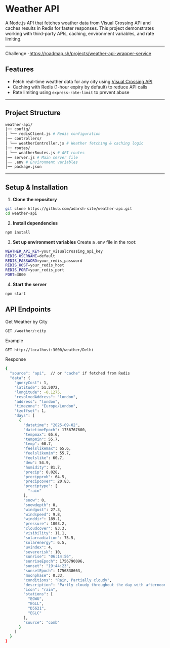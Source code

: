 # Weather API

A Node.js API that fetches weather data from Visual Crossing API and caches results in Redis for faster responses. This project demonstrates working with third-party APIs, caching, environment variables, and rate limiting.

---

Challenge -https://roadmap.sh/projects/weather-api-wrapper-service

## Features

- Fetch real-time weather data for any city using [Visual Crossing API](https://www.visualcrossing.com/weather-api/)
- Caching with Redis (1-hour expiry by default) to reduce API calls
- Rate limiting using `express-rate-limit` to prevent abuse

---

## Project Structure

```bash
weather-api/
│── config/
│ └── redisClient.js # Redis configuration
│── controllers/
│ └── weatherController.js # Weather fetching & caching logic
│── routes/
│ └── weatherRoutes.js # API routes
│── server.js # Main server file
│── .env # Environment variables
│── package.json
```
---

## Setup & Installation

1. **Clone the repository**

```bash
git clone https://github.com/adarsh-site/weather-api.git
cd weather-api
```

2. **Install dependencies**

```bash
npm install
```

3. **Set up environment variables**
   Create a .env file in the root:

```bash
WEATHER_API_KEY=your_visualcrossing_api_key
REDIS_USERNAME=default
REDIS_PASSWORD=your_redis_password
REDIS_HOST=your_redis_host
REDIS_PORT=your_redis_port
PORT=3000
```

4. **Start the server**

```bash
npm start
```

## API Endpoints

Get Weather by City

```bash
GET /weather/:city
```

Example

```bash
GET http://localhost:3000/weather/Delhi
```

Response

```bash
{
  "source": "api",  // or "cache" if fetched from Redis
  "data": {
    "queryCost": 1,
    "latitude": 51.5072,
    "longitude": -0.1275,
    "resolvedAddress": "london",
    "address": "london",
    "timezone": "Europe/London",
    "tzoffset": 1,
    "days": [
      {
        "datetime": "2025-09-02",
        "datetimeEpoch": 1756767600,
        "tempmax": 65.6,
        "tempmin": 55.7,
        "temp": 60.7,
        "feelslikemax": 65.6,
        "feelslikemin": 55.7,
        "feelslike": 60.7,
        "dew": 54.9,
        "humidity": 81.7,
        "precip": 0.028,
        "precipprob": 64.5,
        "precipcover": 20.83,
        "preciptype": [
          "rain"
        ],
        "snow": 0,
        "snowdepth": 0,
        "windgust": 27.3,
        "windspeed": 9.8,
        "winddir": 189.1,
        "pressure": 1003.2,
        "cloudcover": 83.3,
        "visibility": 11.1,
        "solarradiation": 75.5,
        "solarenergy": 6.5,
        "uvindex": 4,
        "severerisk": 10,
        "sunrise": "06:14:56",
        "sunriseEpoch": 1756790096,
        "sunset": "19:44:23",
        "sunsetEpoch": 1756838663,
        "moonphase": 0.33,
        "conditions": "Rain, Partially cloudy",
        "description": "Partly cloudy throughout the day with afternoon rain.",
        "icon": "rain",
        "stations": [
          "EGWU",
          "EGLL",
          "D5621",
          "EGLC"
        ],
        "source": "comb"
      }
    ]
  }
}
```
